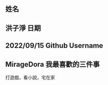 姓名
----
洪子淨
日期
----
2022/09/15
Github Username
---------------
MirageDora
我最喜歡的三件事
---------------
打遊戲，看小說，宅在家